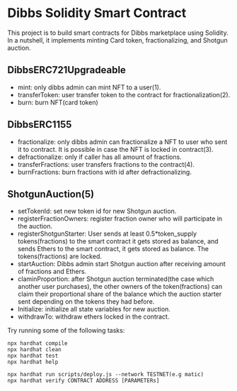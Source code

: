 # Dibbs Solidity Smart Contract

This project is to build smart contracts for Dibbs marketplace using Solidity. In a nutshell, it implements minting Card token, fractionalizing, and Shotgun auction.

## DibbsERC721Upgradeable
- mint: only dibbs admin can mint NFT to a user(1).
- transferToken: user transfer token to the contract for fractionalization(2).
- burn: burn NFT(card token)
## DibbsERC1155
- fractionalize: only dibbs admin can fractionalize a NFT to user who sent it to contract. It is possible in case the NFT is locked in contract(3).
- defractionalize: only if caller has all amount of fractions.
- transferFractions: user transfers fractions to the contract(4).
- burnFractions: burn fractions with id after defractionalizing.

## ShotgunAuction(5)
- setTokenId: set new token id for new Shotgun auction.
- registerFractionOwners: register fraction owner who will participate in the auction.
- registerShotgunStarter: User sends at least 0.5*token_supply tokens(fractions) to the smart contract it gets stored as balance, and sends Ethers to the smart contract, it gets stored as balance. The tokens(fractions) are locked.
- startAuction: Dibbs admin start Shotgun auction after receiving amount of fractions and Ethers.
- claminProportion: after Shotgun auction terminated(the case which another user purchases), the other owners of the token(fractions) can claim their proportional share of the balance which the auction starter sent depending on the tokens they had before.
- Initialize: initialize all state variables for new auction.
- withdrawTo: withdraw ethers locked in the contract.

Try running some of the following tasks:

```compile and test
npx hardhat compile
npx hardhat clean
npx hardhat test
npx hardhat help
```

``` deploy and verify
npx hardhat run scripts/deploy.js --network TESTNET(e.g matic)
npx hardhat verify CONTRACT ADDRESS [PARAMETERs]
```